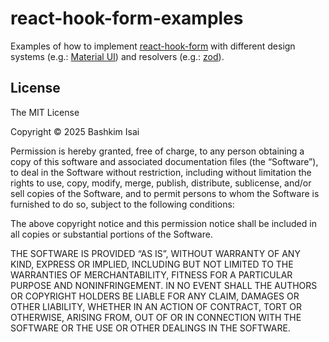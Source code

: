 # react-hook-form-examples

Examples of how to implement [react-hook-form](https://react-hook-form.com/)
with different design systems (e.g.: [Material UI](https://mui.com/material-ui/getting-started/))
and resolvers (e.g.: [zod](https://zod.dev/)).

## License

The MIT License

Copyright © 2025 Bashkim Isai

Permission is hereby granted, free of charge, to any person obtaining a copy of this software and associated documentation files (the “Software”), to deal in the Software without restriction, including without limitation the rights to use, copy, modify, merge, publish, distribute, sublicense, and/or sell copies of the Software, and to permit persons to whom the Software is furnished to do so, subject to the following conditions:

The above copyright notice and this permission notice shall be included in all copies or substantial portions of the Software.

THE SOFTWARE IS PROVIDED “AS IS”, WITHOUT WARRANTY OF ANY KIND, EXPRESS OR IMPLIED, INCLUDING BUT NOT LIMITED TO THE WARRANTIES OF MERCHANTABILITY, FITNESS FOR A PARTICULAR PURPOSE AND NONINFRINGEMENT. IN NO EVENT SHALL THE AUTHORS OR COPYRIGHT HOLDERS BE LIABLE FOR ANY CLAIM, DAMAGES OR OTHER LIABILITY, WHETHER IN AN ACTION OF CONTRACT, TORT OR OTHERWISE, ARISING FROM, OUT OF OR IN CONNECTION WITH THE SOFTWARE OR THE USE OR OTHER DEALINGS IN THE SOFTWARE.
